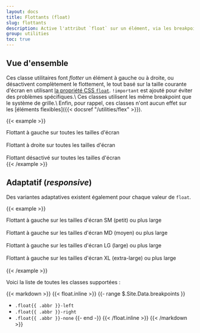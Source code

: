```yaml
---
layout: docs
title: Flottants (float)
slug: flottants
description: Active l'attribut `float` sur un élément, via les breakpoints en utilisant des classes utilitaires dédiées.
group: utilities
toc: true
---
```


## Vue d'ensemble

Ces classe utilitaires font _flotter_ un élément à gauche ou à droite, ou désactivent complètement le flottement, le tout basé sur la taille courante d'écran en utilisant [la propriété CSS `float`](https://developer.mozilla.org/en-US/docs/Web/CSS/float). `!important` est ajouté pour éviter des problèmes spécifiques.\\
Ces classes utilisent les même breakpoint que le système de grille.\\
Enfin, pour rappel, ces classes n'ont aucun effet sur les [éléments flexibles]({{< docsref "/utilities/flex" >}}).

{{< example >}}
<div class="float-left">Flottant à gauche sur toutes les tailles d'écran</div><br>
<div class="float-right">Flottant à droite sur toutes les tailles d'écran</div><br>
<div class="float-none">Flottant désactivé sur toutes les tailles d'écran</div>
{{< /example >}}

## Adaptatif (_responsive_)

Des variantes adaptatives existent également pour chaque valeur de `float`.

{{< example >}}
<div class="float-sm-left">Flottant à gauche sur les tailles d'écran SM (petit) ou plus large</div><br>
<div class="float-md-left">Flottant à gauche sur les tailles d'écran MD (moyen) ou plus large</div><br>
<div class="float-lg-left">Flottant à gauche sur les tailles d'écran LG (large) ou plus large</div><br>
<div class="float-xl-left">Flottant à gauche sur les tailles d'écran XL (extra-large) ou plus large</div><br>
{{< /example >}}

Voici la liste de toutes les classes supportées :

{{< markdown >}}
{{< float.inline >}}
{{- range $.Site.Data.breakpoints }}
- `.float{{ .abbr }}-left`
- `.float{{ .abbr }}-right`
- `.float{{ .abbr }}-none`
{{- end -}}
{{< /float.inline >}}
{{< /markdown >}}
